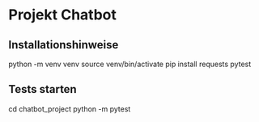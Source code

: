 # Projekt Chatbot


## Installationshinweise

  python -m venv venv
  source venv/bin/activate
  pip install requests pytest

## Tests starten
  cd chatbot_project
  python -m pytest
